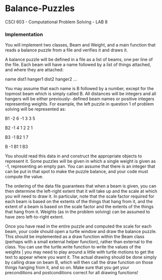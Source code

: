 # Balance-Puzzles
CSCI 603 - Computational Problem Solving - LAB 8

### Implementation
You will implement two classes, Beam and Weight, and a main function that reads a balance
puzzle from a file and verifies it and draws it.

A balance puzzle will be defined in a file as a list of beams, one per line of the file. Each
beam will have a name followed by a list of things attached, and where they are attached:

name   dist1   hanger1   dist2   hanger2   ...

You may assume that each name is B followed by a number, except for the topmost beam
which is simply called B. All distances will be integers and all hangers will be either previously-
defined beam names or positive integers representing weights. For example, the left puzzle
in question 1 of problem solving will be represented as:

B1 -2 6 -1 3 3 5

B2 -1 4 1 2 2 1

B3 -1 B2 1 7

B -1 B1 1 B3

You should read this data in and construct the appropriate objects to represent it. Some
puzzles will be given in which a single weight is given as -1, representing an empty pan. You
can assume that there is an integer that can be put in that spot to make the puzzle balance,
and your code must compute the value.

The ordering of the data file guarantees that when a beam is given, you can then determine
the left-right extent that it will take up and the scale at which you will need to draw it.
In particular, note that the scale factor required for each beam is based on the extents of
the things that hang from it, and the extent of a beam is based on the scale factor and the
extents of the things that hang from it. Weights (as in the problem solving) can be assumed
to have zero left-to-right extent.

Once you have read in the entire puzzle and computed the scale for each beam, your code
should open a turtle window and draw the balance puzzle. This should be implemented as a
draw function within the Beam class (perhaps with a small external helper function), rather
than external to the class. You can use the turtle.write function to write the values of the
weights | you may need to play around a little with turtle motions to get the text to appear
where you want it. The actual drawing should be done simply by calling draw on beam B,
which will then call the draw function on those things hanging from it, and so on. Make sure
that you get your preconditions and postconditions correct for all drawing functions!
